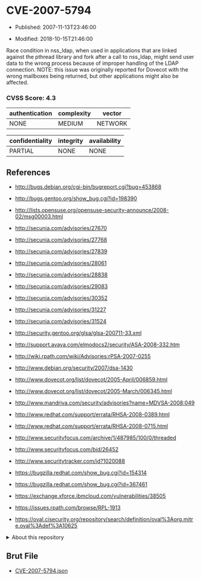 # CVE-2007-5794

- Published: 2007-11-13T23:46:00

- Modified: 2018-10-15T21:46:00

Race condition in nss_ldap, when used in applications that are linked against the pthread library and fork after a call to nss_ldap, might send user data to the wrong process because of improper handling of the LDAP connection. NOTE: this issue was originally reported for Dovecot with the wrong mailboxes being returned, but other applications might also be affected.

### CVSS Score: **4.3**

| authentication | complexity | vector |
| --- | --- | --- |
| NONE | MEDIUM | NETWORK |

| confidentiality | integrity | availability |
| --- | --- | --- |
| PARTIAL | NONE | NONE |

## References

* http://bugs.debian.org/cgi-bin/bugreport.cgi?bug=453868

* http://bugs.gentoo.org/show_bug.cgi?id=198390

* http://lists.opensuse.org/opensuse-security-announce/2008-02/msg00003.html

* http://secunia.com/advisories/27670

* http://secunia.com/advisories/27768

* http://secunia.com/advisories/27839

* http://secunia.com/advisories/28061

* http://secunia.com/advisories/28838

* http://secunia.com/advisories/29083

* http://secunia.com/advisories/30352

* http://secunia.com/advisories/31227

* http://secunia.com/advisories/31524

* http://security.gentoo.org/glsa/glsa-200711-33.xml

* http://support.avaya.com/elmodocs2/security/ASA-2008-332.htm

* http://wiki.rpath.com/wiki/Advisories:rPSA-2007-0255

* http://www.debian.org/security/2007/dsa-1430

* http://www.dovecot.org/list/dovecot/2005-April/006859.html

* http://www.dovecot.org/list/dovecot/2005-March/006345.html

* http://www.mandriva.com/security/advisories?name=MDVSA-2008:049

* http://www.redhat.com/support/errata/RHSA-2008-0389.html

* http://www.redhat.com/support/errata/RHSA-2008-0715.html

* http://www.securityfocus.com/archive/1/487985/100/0/threaded

* http://www.securityfocus.com/bid/26452

* http://www.securitytracker.com/id?1020088

* https://bugzilla.redhat.com/show_bug.cgi?id=154314

* https://bugzilla.redhat.com/show_bug.cgi?id=367461

* https://exchange.xforce.ibmcloud.com/vulnerabilities/38505

* https://issues.rpath.com/browse/RPL-1913

* https://oval.cisecurity.org/repository/search/definition/oval%3Aorg.mitre.oval%3Adef%3A10625

<details>
<summary>About this repository</summary> 

  This repository is part of the project [Live Hack CVE](https://github.com/Live-Hack-CVE). Main website can be found [www.live-hack.org](https://www.live-hack.org) 
  
  Made by [Sn0wAlice](https://github.com/Sn0wAlice) for the people that care about security and need to have a feed of the latest CVEs. Hope you enjoy it, don't forget to star the repo and follow me on [Twitter](https://twitter.com/Sn0wAlice) and [Github](https://github.com/Sn0wAlice). And that is my [personnal website](https://www.alice-snow.me/)

  - [Home Page](https://github.com/Live-Hack-CVE)
  - [Framework](https://github.com/Live-Hack-CVE/cve-framework)
  - [CVE database](https://github.com/Live-Hack-CVE/full_database)
  - [Changelog](https://github.com/Live-Hack-CVE/Changelog)
</details>

## Brut File

* [CVE-2007-5794.json](https://raw.githubusercontent.com/Live-Hack-CVE/full_database/main/cves/2007/CVE-2007-5794.json)

